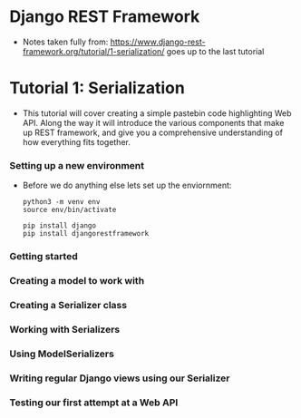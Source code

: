 # Django REST Framework

- Notes taken fully from: https://www.django-rest-framework.org/tutorial/1-serialization/ goes up to the last tutorial

# Tutorial 1: Serialization

- This tutorial will cover creating a simple pastebin code highlighting Web API. Along the way it will introduce the various components that make up REST framework, and give you a comprehensive understanding of how everything fits together.

### Setting up a new environment

- Before we do anything else lets set up the enviornment:
  ```
  python3 -m venv env
  source env/bin/activate
  
  pip install django
  pip install djangorestframework
  ```

### Getting started

### Creating a model to work with

### Creating a Serializer class

### Working with Serializers

### Using ModelSerializers

### Writing regular Django views using our Serializer

### Testing our first attempt at a Web API
